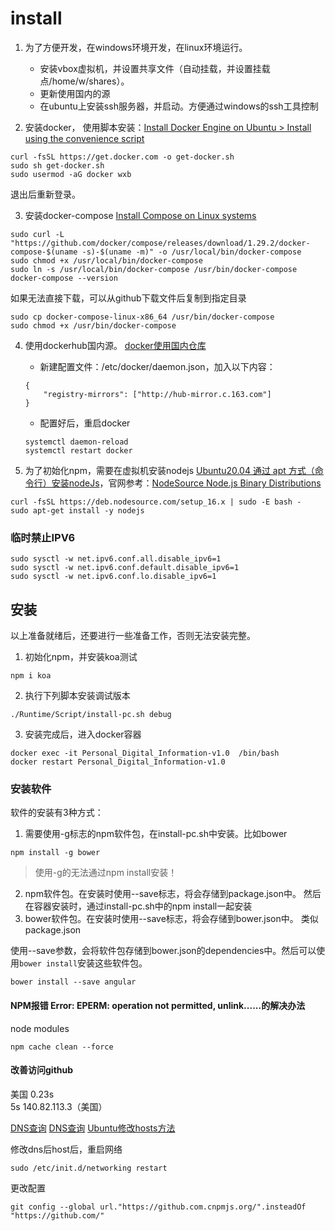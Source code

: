 # install
1. 为了方便开发，在windows环境开发，在linux环境运行。
    * 安装vbox虚拟机，并设置共享文件（自动挂载，并设置挂载点/home/w/shares）。
    * 更新使用国内的源
    * 在ubuntu上安装ssh服务器，并启动。方便通过windows的ssh工具控制

2. 安装docker，
使用脚本安装：[Install Docker Engine on Ubuntu > Install using the convenience script](https://docs.docker.com/engine/install/ubuntu/)
~~~
curl -fsSL https://get.docker.com -o get-docker.sh
sudo sh get-docker.sh
sudo usermod -aG docker wxb
~~~
退出后重新登录。

3. 安装docker-compose
[Install Compose on Linux systems](https://docs.docker.com/compose/install/)
~~~
sudo curl -L "https://github.com/docker/compose/releases/download/1.29.2/docker-compose-$(uname -s)-$(uname -m)" -o /usr/local/bin/docker-compose
sudo chmod +x /usr/local/bin/docker-compose
sudo ln -s /usr/local/bin/docker-compose /usr/bin/docker-compose
docker-compose --version
~~~

如果无法直接下载，可以从github下载文件后复制到指定目录
~~~
sudo cp docker-compose-linux-x86_64 /usr/bin/docker-compose
sudo chmod +x /usr/bin/docker-compose
~~~

4. 使用dockerhub国内源。
[docker使用国内仓库](https://blog.csdn.net/luoqinglong850102/article/details/108438248)
    * 新建配置文件：/etc/docker/daemon.json，加入以下内容：
    ~~~
    {
        "registry-mirrors": ["http://hub-mirror.c.163.com"]
    }
    ~~~
    * 配置好后，重启docker
    ~~~
    systemctl daemon-reload
    systemctl restart docker
    ~~~

5. 为了初始化npm，需要在虚拟机安装nodejs
[Ubuntu20.04 通过 apt 方式（命令行）安装nodeJs](https://www.jianshu.com/p/0bc90bef3a2a)，官网参考：[NodeSource Node.js Binary Distributions](https://github.com/nodesource/distributions/blob/master/README.md#debinstall)
~~~
curl -fsSL https://deb.nodesource.com/setup_16.x | sudo -E bash -
sudo apt-get install -y nodejs
~~~

### 临时禁止IPV6
~~~
sudo sysctl -w net.ipv6.conf.all.disable_ipv6=1
sudo sysctl -w net.ipv6.conf.default.disable_ipv6=1
sudo sysctl -w net.ipv6.conf.lo.disable_ipv6=1
~~~

## 安装
以上准备就绪后，还要进行一些准备工作，否则无法安装完整。

1. 初始化npm，并安装koa测试
~~~
npm i koa
~~~

2. 执行下列脚本安装调试版本
~~~
./Runtime/Script/install-pc.sh debug
~~~

3. 安装完成后，进入docker容器
~~~
docker exec -it Personal_Digital_Information-v1.0  /bin/bash
docker restart Personal_Digital_Information-v1.0
~~~

### 安装软件
软件的安装有3种方式：
1. 需要使用-g标志的npm软件包，在install-pc.sh中安装。比如bower
~~~
npm install -g bower
~~~
> 使用-g的无法通过npm install安装！

2. npm软件包。在安装时使用--save标志，将会存储到package.json中。
然后在容器安装时，通过install-pc.sh中的npm install一起安装
3. bower软件包。在安装时使用--save标志，将会存储到bower.json中。
类似package.json


使用--save参数，会将软件包存储到bower.json的dependencies中。然后可以使用`bower install`安装这些软件包。
~~~
bower install --save angular
~~~

#### NPM报错 Error: EPERM: operation not permitted, unlink......的解决办法
node modules
~~~
npm cache clean --force
~~~

#### 改善访问github


美国	0.23s	
5s	140.82.113.3（美国）

[DNS查询](https://myssl.com/dns_check.html#dns_check)
[DNS查询](http://www.webkaka.com/dns/)
[Ubuntu修改hosts方法](https://blog.csdn.net/chclvzxx/article/details/50098515)

修改dns后host后，重启网络
~~~
sudo /etc/init.d/networking restart
~~~

更改配置
~~~
git config --global url."https://github.com.cnpmjs.org/".insteadOf "https://github.com/"
~~~
